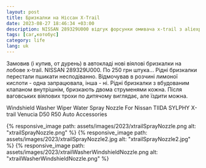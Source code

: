 ```yaml
---
layout: post
title: Бризкалки на Ніссан X-Trail
date: 2023-08-27 18:46:34 +03:00
description: NISSAN 289329U000 відгук форсунки омивача x-trail з aliexpress
tags: [car,котобус]
category: life
lang: uk
---
```


Замовив (і купив, от дурень) в автокладі нові віялові бризкалки на лобове x-trail. 
NISSAN 289329U000.
По 250 грн штука...
Рідні бризкалки перестали пшикати несподіванно.
Відмочував в розчині лимоної кислоти - одна запрацювала, інша - ні.
Рідні бризкалки з вбудованим клапаном внутрішнім, бризкають двома струменями кожна. 
Після ваговських віялових трохи по дитячому виглядає, але їздити можна.

Windshield Washer Wiper Water Spray Nozzle For Nissan TIIDA SYLPHY X-trail Venucia D50 R50 Auto Accessories

{% responsive_image path: assets/images/2023/xtrailSprayNozzle.png alt: "xtrailSprayNozzle.png" %}
{% responsive_image path: assets/images/2023/xtrailSprayNozzle2.jpg alt: "xtrailSprayNozzle2.jpg" %}
{% responsive_image path: assets/images/2023/xtrailWasherWindshieldNozzle.png alt: "xtrailWasherWindshieldNozzle.png" %}
